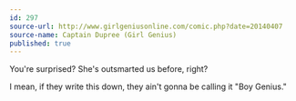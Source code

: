```yaml
---
id: 297
source-url: http://www.girlgeniusonline.com/comic.php?date=20140407
source-name: Captain Dupree (Girl Genius)
published: true
---
```


<p>You're surprised? She's outsmarted us before, right?</p>

<p>I mean, if they write this down, they ain't gonna be calling it "Boy Genius."</p>


